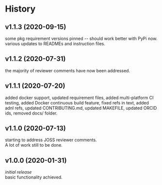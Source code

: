 History
=======

v1.1.3 (2020-09-15)
---------------------
some pkg requirement versions pinned -- should work better with PyPi now.   
various updates to READMEs and instruction files.


v1.1.2 (2020-07-31)
---------------------         
the majority of reviewer comments have now been addressed.

v1.1.1 (2020-07-20)
---------------------      
added docker support, updated requirement files, added multi-platform CI testing, added Docker continuous build feature, fixed refs in text, added adnl refs, updated CONTRIBUTING.md, updated MAKEFILE, updated ORCID ids, removed docs/ folder.


v1.1.0 (2020-07-13)
---------------------       
starting to address JOSS reviewer comments.     
A lot of work still to be done.


v1.0.0 (2020-01-31)
---------------------

_initial release_             
basic functionality achieved.





